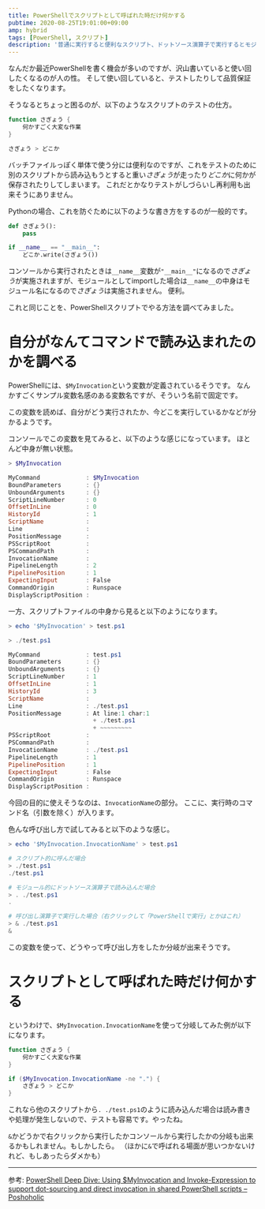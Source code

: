 ```yaml
---
title: PowerShellでスクリプトとして呼ばれた時だけ何かする
pubtime: 2020-08-25T19:01:00+09:00
amp: hybrid
tags: [PowerShell, スクリプト]
description: '普通に実行すると便利なスクリプト、ドットソース演算子で実行するとモジュール的に使える。というようなスクリプトをPowerShellで作る方法です。Pythonで言う`if __name__ == "__main__"`みたいな感じのやつ。'
---
```


なんだか最近PowerShellを書く機会が多いのですが、沢山書いていると使い回したくなるのが人の性。
そして使い回していると、テストしたりして品質保証をしたくなります。

そうなるとちょっと困るのが、以下のようなスクリプトのテストの仕方。

``` powershell
function さぎょう {
    何かすごく大変な作業
}

さぎょう > どこか
```

バッチファイルっぽく単体で使う分には便利なのですが、これをテストのために別のスクリプトから読み込もうとすると重い*さぎょう*が走ったり*どこか*に何かが保存されたりしてしまいます。
これだとかなりテストがしづらいし再利用も出来そうにありません。

Pythonの場合、これを防ぐために以下のような書き方をするのが一般的です。

``` python
def さぎょう():
    pass

if __name__ == "__main__":
    どこか.write(さぎょう())
```

コンソールから実行されたときは`__name__`変数が`"__main__"`になるので*さぎょう*が実施されますが、モジュールとしてimportした場合は`__name__`の中身はモジュール名になるので*さぎょう*は実施されません。
便利。

これと同じことを、PowerShellスクリプトでやる方法を調べてみました。


# 自分がなんてコマンドで読み込まれたのかを調べる

PowerShellには、`$MyInvocation`という変数が定義されているそうです。
なんかすごくサンプル変数名感のある変数名ですが、そういう名前で固定です。

この変数を読めば、自分がどう実行されたか、今どこを実行しているかなどが分かるようです。

コンソールでこの変数を見てみると、以下のような感じになっています。
ほとんど中身が無い状態。

``` powershell
> $MyInvocation

MyCommand             : $MyInvocation
BoundParameters       : {}
UnboundArguments      : {}
ScriptLineNumber      : 0
OffsetInLine          : 0
HistoryId             : 1
ScriptName            :
Line                  :
PositionMessage       :
PSScriptRoot          :
PSCommandPath         :
InvocationName        :
PipelineLength        : 2
PipelinePosition      : 1
ExpectingInput        : False
CommandOrigin         : Runspace
DisplayScriptPosition :
```

一方、スクリプトファイルの中身から見ると以下のようになります。

``` powershell
> echo '$MyInvocation' > test.ps1

> ./test.ps1

MyCommand             : test.ps1
BoundParameters       : {}
UnboundArguments      : {}
ScriptLineNumber      : 1
OffsetInLine          : 1
HistoryId             : 3
ScriptName            :
Line                  : ./test.ps1
PositionMessage       : At line:1 char:1
                        + ./test.ps1
                        + ~~~~~~~~~
PSScriptRoot          :
PSCommandPath         :
InvocationName        : ./test.ps1
PipelineLength        : 1
PipelinePosition      : 1
ExpectingInput        : False
CommandOrigin         : Runspace
DisplayScriptPosition :
```

今回の目的に使えそうなのは、`InvocationName`の部分。
ここに、実行時のコマンド名（引数を除く）が入ります。

色んな呼び出し方で試してみると以下のような感じ。

``` powershell
> echo '$MyInvocation.InvocationName' > test.ps1

# スクリプト的に呼んだ場合
> ./test.ps1
./test.ps1

# モジュール的にドットソース演算子で読み込んだ場合
> . ./test.ps1
.

# 呼び出し演算子で実行した場合（右クリックして「PowerShellで実行」とかはこれ）
> & ./test.ps1
&
```

この変数を使って、どうやって呼び出し方をしたか分岐が出来そうです。


# スクリプトとして呼ばれた時だけ何かする

というわけで、`$MyInvocation.InvocationName`を使って分岐してみた例が以下になります。

``` powershell
function さぎょう {
    何かすごく大変な作業
}

if ($MyInvocation.InvocationName -ne ".") {
    さぎょう > どこか
}
```

これなら他のスクリプトから`. ./test.ps1`のように読み込んだ場合は読み書きや処理が発生しないので、テストも容易です。やったね。

`&`かどうかで右クリックから実行したかコンソールから実行したかの分岐も出来るかもしれません。もしかしたら。
（ほかに`&`で呼ばれる場面が思いつかないけれど、もしあったらダメかも）

---

参考: [PowerShell Deep Dive: Using $MyInvocation and Invoke-Expression to support dot-sourcing and direct invocation in shared PowerShell scripts &#8211; Poshoholic](https://poshoholic.com/2008/03/18/powershell-deep-dive-using-myinvocation-and-invoke-expression-to-support-dot-sourcing-and-direct-invocation-in-shared-powershell-scripts/)
